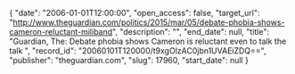 {
  "date": "2006-01-01T12:00:00", 
  "open_access": false, 
  "target_url": "http://www.theguardian.com/politics/2015/mar/05/debate-phobia-shows-cameron-reluctant-miliband", 
  "description": "", 
  "end_date": null, 
  "title": "Guardian, The: Debate phobia shows Cameron is reluctant even to talk the talk ", 
  "record_id": "20060101T120000/t9xgOlzAC0jbn1UVAEiZDQ==", 
  "publisher": "theguardian.com", 
  "slug": 17960, 
  "start_date": null
}

